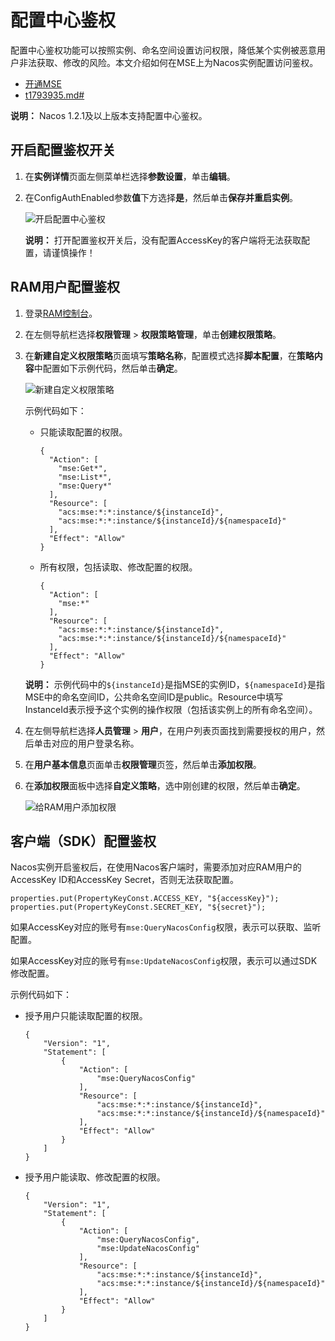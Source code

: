 # 配置中心鉴权

配置中心鉴权功能可以按照实例、命名空间设置访问权限，降低某个实例被恶意用户非法获取、修改的风险。本文介绍如何在MSE上为Nacos实例配置访问鉴权。

-   [开通MSE](https://www.aliyun.com/product/mse)
-   [t1793935.md\#](/cn.zh-CN/快速入门/微服务注册配置中心/创建Nacos引擎.md)

**说明：** Nacos 1.2.1及以上版本支持配置中心鉴权。

## 开启配置鉴权开关

1.  在**实例详情**页面左侧菜单栏选择**参数设置**，单击**编辑**。

2.  在ConfigAuthEnabled参数**值**下方选择**是**，然后单击**保存并重启实例**。

    ![开启配置中心鉴权](https://static-aliyun-doc.oss-accelerate.aliyuncs.com/assets/img/zh-CN/1564612161/p237267.png)

    **说明：** 打开配置鉴权开关后，没有配置AccessKey的客户端将无法获取配置，请谨慎操作！


## RAM用户配置鉴权

1.  登录[RAM控制台](https://ram.console.aliyun.com/overview)。

2.  在左侧导航栏选择**权限管理** \> **权限策略管理**，单击**创建权限策略**。

3.  在**新建自定义权限策略**页面填写**策略名称**，配置模式选择**脚本配置**，在**策略内容**中配置如下示例代码，然后单击**确定**。

    ![新建自定义权限策略](https://static-aliyun-doc.oss-accelerate.aliyuncs.com/assets/img/zh-CN/6914764161/p244851.png)

    示例代码如下：

    -   只能读取配置的权限。

        ```
        {
          "Action": [
            "mse:Get*",
            "mse:List*",
            "mse:Query*"
          ],
          "Resource": [
            "acs:mse:*:*:instance/${instanceId}",
            "acs:mse:*:*:instance/${instanceId}/${namespaceId}"
          ],
          "Effect": "Allow"
        }
        ```

    -   所有权限，包括读取、修改配置的权限。

        ```
        {
          "Action": [
            "mse:*"
          ],
          "Resource": [
            "acs:mse:*:*:instance/${instanceId}",
            "acs:mse:*:*:instance/${instanceId}/${namespaceId}"
          ],
          "Effect": "Allow"
        }
        ```

    **说明：** 示例代码中的`${instanceId}`是指MSE的实例ID，`${namespaceId}`是指MSE中的命名空间ID，公共命名空间ID是public。Resource中填写InstanceId表示授予这个实例的操作权限（包括该实例上的所有命名空间）。

4.  在左侧导航栏选择**人员管理** \> **用户**，在用户列表页面找到需要授权的用户，然后单击对应的用户登录名称。

5.  在**用户基本信息**页面单击**权限管理**页签，然后单击**添加权限**。

6.  在**添加权限**面板中选择**自定义策略**，选中刚创建的权限，然后单击**确定**。

    ![给RAM用户添加权限](https://static-aliyun-doc.oss-accelerate.aliyuncs.com/assets/img/zh-CN/6914764161/p244859.png)


## 客户端（SDK）配置鉴权

Nacos实例开启鉴权后，在使用Nacos客户端时，需要添加对应RAM用户的AccessKey ID和AccessKey Secret，否则无法获取配置。

```
properties.put(PropertyKeyConst.ACCESS_KEY, "${accessKey}");
properties.put(PropertyKeyConst.SECRET_KEY, "${secret}");
```

如果AccessKey对应的账号有`mse:QueryNacosConfig`权限，表示可以获取、监听配置。

如果AccessKey对应的账号有`mse:UpdateNacosConfig`权限，表示可以通过SDK修改配置。

示例代码如下：

-   授予用户只能读取配置的权限。

    ```
    {
        "Version": "1",
        "Statement": [
            {
                "Action": [
                    "mse:QueryNacosConfig"
                ],
                "Resource": [
                    "acs:mse:*:*:instance/${instanceId}",
                    "acs:mse:*:*:instance/${instanceId}/${namespaceId}"
                ],
                "Effect": "Allow"
            }
        ]
    }
    ```

-   授予用户能读取、修改配置的权限。

    ```
    {
        "Version": "1",
        "Statement": [
            {
                "Action": [
                    "mse:QueryNacosConfig",
                    "mse:UpdateNacosConfig"
                ],
                "Resource": [
                    "acs:mse:*:*:instance/${instanceId}",
                    "acs:mse:*:*:instance/${instanceId}/${namespaceId}"
                ],
                "Effect": "Allow"
            }
        ]
    }
    ```


